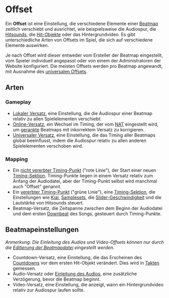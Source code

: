 # Offset

Ein **Offset** ist eine Einstellung, die verschiedene Elemente einer [Beatmap](/wiki/Beatmap) zeitlich verschiebt und ausrichtet, wie beispielsweise die Audiospur, die [Hitsounds](/wiki/Beatmapping/Hitsound), die [Hit-Objekte](/wiki/Gameplay/Hit_object) oder das Hintergrundvideo. Es gibt unterschiedliche Arten von Offsets im Spiel, die sich auf verschiedene Elemente auswirken.

Je nach Offset wird dieser entweder vom Ersteller der Beatmap eingestellt, vom Spieler individuell angepasst oder von einem der Administratoren der Website konfiguriert. Die meisten Offsets werden pro Beatmap angewandt, mit Ausnahme des [universalen Offsets](#gameplay).

## Arten

### Gameplay

- [Lokaler Versatz](/wiki/Offset/Local_offset), eine Einstellung, die die Audiospur einer Beatmap relativ zu allen Spielelementen verschiebt.
- [Online-Versatz](/wiki/Offset/Online_offset), ein Wechsel im Timing, der vom [NAT](/wiki/People/Nomination_Assessment_Team) eingestellt wird, um [gerankte](/wiki/Beatmap/Category#ranked) Beatmaps mit inkorrektem Versatz zu korrigieren.
- [Universaler Versatz](/wiki/Offset/Universal_offset), eine Einstellung, die das Timing aller Beatmaps global beeinflusst, indem die Audiospur relativ zu allen anderen Spielelementen verschoben wird.

### Mapping

- Ein [nicht vererbter Timing-Punkt](/wiki/Client/Beatmap_editor/Timing#uninherited-timing-point) ("rote Linie"), der Start einer neuen [Timing-Sektion](/wiki/Client/Beatmap_editor/Timing). Timing-Punkte liegen in einem Versatz relativ zum Anfang der Audiodatei, aber der Timing-Punkt selbst wird manchmal auch "Offset" genannt.
- Ein [vererbter Timing-Punkt](/wiki/Client/Beatmap_editor/Timing#inherited-timing-point) ("grüne Linie"), eine [Timing-Sektion](/wiki/Client/Beatmap_editor/Timing), die Einstellungen wie [Kiai](/wiki/Gameplay/Kiai_time), [Samplesets](/wiki/Beatmapping/Sampleset), die [Slider-Geschwindigkeit](/wiki/Gameplay/Hit_object/Slider/Slider_velocity) und die Lautstärke von Hitsounds steuert.
- Beatmap-Versatz, die Zeitspanne zwischen dem Beginn der Audiodatei und dem ersten [Downbeat](/wiki/Music_theory/Downbeat) des Songs, gesteuert durch Timing-Punkte.

## Beatmapeinstellungen

*Anmerkung: Die Einleitung des Audios und Video-Offsets können nur durch die [Editierung der Beatmapdatei](/wiki/Client/File_formats/Osu_(file_format)) eingestellt werden.*

- Countdown-Versatz, eine Einstellung, die das Erscheinen des [Countdowns](/wiki/Beatmap/Countdown) vor dem ersten Hit-Objekt verändert. Dies wird in [Takten](/wiki/Music_theory/Beat) gemessen.
- Audio-Versatz oder [Einleitung des Audios](/wiki/Beatmap/Lead-in_time), eine zusätzliche Verzögerung, bevor die Beatmap beginnt.
- Video-Versatz, eine Einstellung, die anzeigt, wann ein Hintergrundvideo relativ zur Audiospur laufen sollte.
